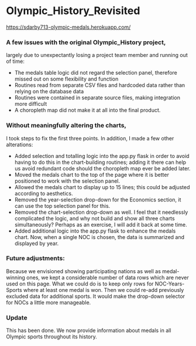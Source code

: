 # Olympic_History_Revisited
https://sdarby713-olympic-medals.herokuapp.com/

### A few issues with the original Olympic_History project, 
largely due to unexpectantly losing a project team member and running out of time:
- The medals table logic did not regard the selection panel, therefore missed out on some flexibility and function
- Routines read from separate CSV files and hardcoded data rather than relying on the database data
- Routines were contained in separate source files, making integration more difficult
- A choropleth map did not make it at all into the final product.

### Without meaningfully altering the charts, 
I took steps to fix the first three points.  In addition, I made a few other alterations:
- Added selection and totalling logic into the app.py flask in order to avoid having to do this in the chart-building routines; adding it there can help us avoid redundant code should the choropleth map ever be added later.
- Moved the medals chart to the top of the page where it is better positioned to work with the selection panel.
- Allowed the medals chart to display up to 15 lines; this could be adjusted according to aesthetics.
- Removed the year-selection drop-down for the Economics section, it can use the top selection panel for this.
- Removed the chart-selection drop-down as well.  I feel that it needlessly complicated the logic, and why not build and show all three charts simultaneously?  Perhaps as an exercise, I will add it back at some time.
- Added additional logic into the app.py flask to enhance the medals chart.  Now, when a single NOC is chosen, the data is summarized and displayed by year.

### Future adjustments:
Because we envisioned showing participating nations as well as medal-winning ones, we kept a considerable number of data rows which are never used on this page.  What we could do is to keep only rows for NOC-Years-Sports where at least one medal is won.  Then we could re-add previously excluded data for additional sports.  It would make the drop-down selector for NOCs a little more manageable.
### Update
This has been done.  We now provide information about medals in all Olympic sports throughout its history.
